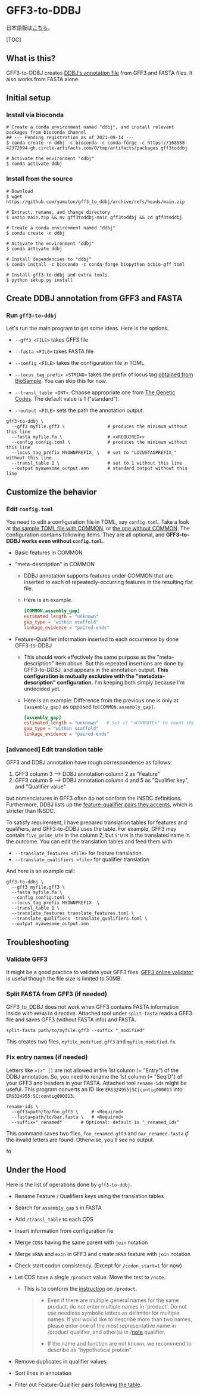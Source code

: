 # GFF3-to-DDBJ
日本語版は[こちら](https://github.com/yamaton/gff3toddbj/blob/main/README-ja.md)。


[TOC]

## What is this?

GFF3-to-DDBJ creates [DDBJ's annotation file](https://www.ddbj.nig.ac.jp/ddbj/file-format-e.html#annotation) from GFF3 and FASTA files. It also works from FASTA alone.




## Initial setup

### Install via bioconda

```shell
# Create a conda environment named "ddbj", and install relevant packages from bioconda channel
## --- Pending registration as of 2021-09-14 ---
$ conda create -n ddbj -c bioconda -c conda-forge -c https://168588-42372094-gh.circle-artifacts.com/0/tmp/artifacts/packages gff3toddbj

# Activate the environment "ddbj"
$ conda activate ddbj
```



### Install from the source

```shell
# Download
$ wget https://github.com/yamaton/gff3_to_ddbj/archive/refs/heads/main.zip

# Extract, rename, and change directory
$ unzip main.zip && mv gff3toddbj-main gff3toddbj && cd gff3toddbj

# Create a conda environment named "ddbj"
$ conda create -n ddbj

# Activate the environment "ddbj"
$ conda activate ddbj

# Install dependencies to "ddbj"
$ conda install -c bioconda -c conda-forge biopython bcbio-gff toml

# Install gff3-to-ddbj and extra tools
$ python setup.py install
```



## Create DDBJ annotation from GFF3 and FASTA



### Run `gff3-to-ddbj`

Let's run the main program to get some ideas. Here is the options.

* `--gff3 <FILE>` takes GFF3 file
* `--fasta <FILE>` takes FASTA file

* `--config <FILE>` takes the configuration file in TOML
* `--locus_tag_prefix <STRING>` takes the prefix of locus tag [obtained from BioSample](https://www.ddbj.nig.ac.jp/ddbj/file-format-e.html#locus_tag). You can skip this for now.
* `--transl_table <INT>`: Choose appropriate one from [The Genetic Codes](https://www.ddbj.nig.ac.jp/ddbj/geneticcode-e.html). The default value is 1 ("standard").
* `--output <FILE>` sets the path the annotation output.

```shell
gff3-to-ddbj \
  --gff3 myfile.gff3 \                # produces the minimum without this line
  --fasta myfile.fa \                 # <<REQUIRED>>
  --config config.toml \              # produces the minimum without this line
  --locus_tag_prefix MYOWNPREFIX_ \   # set to "LOCUSTAGPREFIX_" without this line
  --transl_table 1 \                  # set to 1 without this line
  --output myawesome_output.ann       # standard output without this line
```



## Customize the behavior

### Edit `config.toml`

You need to edit a configuration file in TOML, say `config.toml`. Take a look at [the sample TOML file with COMMON](https://raw.githubusercontent.com/yamaton/gff3toddbj/main/gff3toddbj/config.toml), or [the one without COMMON](https://raw.githubusercontent.com/yamaton/gff3toddbj/main/gff3toddbj/config_without_COMMON.toml). The configuration contains following items. They are all optional, and **GFF3-to-DDBJ works even without `config.toml`.**

* Basic features in COMMON

* "meta-description" in COMMON

  * DDBJ annotation supports features under COMMON that are inserted to each of repeatedly-occurring features in the resulting flat file.

  * Here is an example.

    ```toml
    [COMMON.assembly_gap]
    estimated_length = "unknown"
    gap_type = "within scaffold"
    linkage_evidence = "paired-ends"
    ```

* Feature-Qualifier information inserted to each occurrence by done GFF3-to-DDBJ

  * This should work effectively the same purpose as the "meta-description" item above. But this repeated insertions are done by GFF3-to-DDBJ, and appears in the annotation output. **This configuration is mutually exclusive with the "metadata-description" configuration.** I'm keeping both simply because I'm undecided yet.

  * Here is an example: Difference from the previous one is only at `[assembly_gap]` as opposed to`[COMMON.assembly_gap]`.

    ```toml
    [assembly_gap]
    estimated_length = "unknown"   # Set it "<COMPUTE>" to count the number of N's
    gap_type = "within scaffold"
    linkage_evidence = "paired-ends"
    ```





### [advanced] Edit translation table

GFF3 and DDBJ annotation have rough correspondence as follows:

1. GFF3 column 3 --> DDBJ annotation column 2 as "Feature"
2. GFF3 column 9 --> DDBJ annotation column 4 and 5 as "Qualifier key", and "Qualifier value"

but nomenclatures in GFF3 often do not conform the INSDC definitions. Furthermore, DDBJ lists up the [feature-qualifier pairs they accepts](https://docs.google.com/spreadsheets/d/1qosakEKo-y9JjwUO_OFcmGCUfssxhbFAm5NXUAnT3eM/edit#gid=0), which is stricter than INSDC.

To satisfy requirement, I have prepared translation tables for features and qualifiers, and GFF3-to-DDBJ uses the table. For example, GFF3 may contain `five_prime_UTR` in the column 2, but `5'UTR` is the translated name in the outcome. You can edit the translation tables and feed them with

* `--translate_features <file>` for feature translation
* `--translate_qualifiers <file>` for qualifier translation

And here is an example call:

```shell
gff3-to-ddbj \
  --gff3 myfile.gff3 \
  --fasta myfile.fa \
  --config config.toml \
  --locus_tag_prefix MYOWNPREFIX_ \
  --transl_table 1 \
  --translate_features translate_features.toml \
  --translate_qualifiers  translate_qualifiers.toml \
  --output myawesome_output.ann
```





## Troubleshooting

### Validate GFF3

It might be a good practice to validate your GFF3 files. [GFF3 online validator](http://genometools.org/cgi-bin/gff3validator.cgi) is useful though the file size is limited to 50MB.



### Split FASTA from GFF3 (if needed)

GFF3_to_DDBJ does not work when GFF3 contains FASTA information inside with `##FASTA` directive. Attached tool under `split-fasta` reads a GFF3 file and saves GFF3 (without FASTA info) and FASTA.

```shell
split-fasta path/to/myfile.gff3 --suffix "_modified"
```

This creates two files, `myfile_modified.gff3` and `myfile_modified.fa`.



### Fix entry names (if needed)

Letters like `=|>" []` are not allowed in the 1st column (= "Entry") of the DDBJ annotation.  So, you need to rename the 1st column (= "SeqID") of your GFF3 and headers in your FASTA. Attached tool `rename-ids` might be useful. This program converts an ID like `ERS324955|SC|contig000013` into `ERS324955:SC:contig000013`.

```shell
rename-ids \
  --gff3=path/to/foo.gff3 \     # <Required>
  --fasta=path/to/bar.fasta \   # <Required>
  --suffix="_renamed"       # Optional: default is "_renamed_ids"
```

This command saves two files, `foo_renamed.gff3` and `bar_renamed.fasta` *if* the invalid letters are found. Otherwise, you'll see no output.



fo

## Under the Hood

Here is the list of operations done by `gff3-to-ddbj`.

* Rename Feature / Qualifiers keys using the translation tables

* Search for `assembly_gap` s in FASTA

* Add `/transl_table` to each CDS

* Insert information from configuration fie

* Merge `CDS`s having the same parent with `join` notation

* Merge `mRNA` and `exon` in GFF3 and create `mRNA` feature with `join` notation

* Check start codon consistency. (Except for `/codon_start=1`  for now)

* Let CDS have a single `/product` value. Move the rest to `/note`.

  * This is to conform the [instruction](https://www.ddbj.nig.ac.jp/ddbj/qualifiers-e.html#product) on `/product`.

    > * Even if there are multiple general names for the same product, do  not enter multiple names in 'product'. Do not use needless symbolic  letters as delimiter for multiple names. If you would like to describe  more than two names, please enter one of the most representative name in /product qualifier, and other(s) in /[note](https://www.ddbj.nig.ac.jp/ddbj/qualifiers-e.html#note) qualifier.
    >
    > * If the name and function are not known, we recommend to describe as "hypothetical protein".

* Remove duplicates in qualifier values
* Sort lines in annotation
* Filter out Feature-Qualifier pairs following [the table](https://www.ddbj.nig.ac.jp/assets/files/pdf/ddbj/fq-e.pdf).
